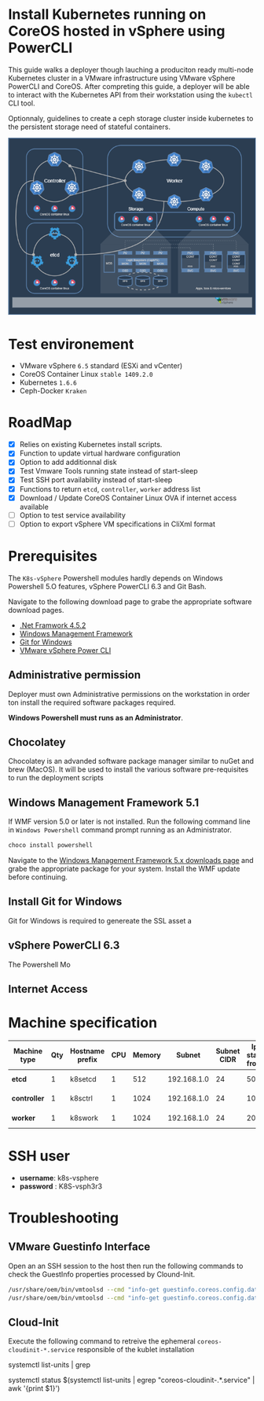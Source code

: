 Install Kubernetes running on CoreOS hosted in vSphere using PowerCLI
===
This guide walks a deployer though lauching a produciton ready multi-node Kubernetes cluster in a VMware infrastructure using VMware vSphere PowerCLI and CoreOS. After compreting this guide, a deployer will be able to interact with the Kubernetes API from their workstation using the `kubectl` CLI tool.

Optionnaly, guidelines to create a ceph storage cluster inside kubernetes to the persistent storage need of stateful containers.

![K8s-vSphere high-level architecture](./k8s-coreos-vsphere_hld.png)

# Test environement

* VMware vSphere `6.5` standard (ESXi and vCenter)
* CoreOS Container Linux `stable 1409.2.0`
* Kubernetes `1.6.6`
* Ceph-Docker `Kraken`

# RoadMap

* [x] Relies on existing Kubernetes install scripts.
* [x] Function to update virtual hardware configuration
* [x] Option to add additionnal disk
* [x] Test Vmware Tools running state instead of start-sleep
* [x] Test SSH port availability instead of start-sleep
* [x] Functions to return `etcd`, `controller`, `worker` address list
* [x] Download / Update CoreOS Container Linux OVA if internet access available
* [ ] Option to test service availability
* [ ] Option to export vSphere VM specifications in CliXml format

# Prerequisites

The `K8s-vSphere` Powershell modules hardly depends on Windows Powershell 5.O features, vSphere PowerCLI 6.3 and Git Bash.

Navigate to the following download page to grabe the appropriate software download pages.

* [.Net Framwork 4.5.2](https://support.microsoft.com/en-us/help/2901907/microsoft-.net-framework-4.5.2-offline-installer-for-windows-server-2012-r2,-windows-8.1,-windows-server-2012,-windows-8,-windows-server-2008-r2-sp1,-windows-7-sp1,-windows-server-2008-sp2,-and-windows-vista-sp2)
* [Windows Management Framework](https://msdn.microsoft.com/en-us/powershell/wmf/5.1/release-notes)
* [Git for Windows](https://git-for-windows.github.io/)
* [VMware vSphere Power CLI](https://code.vmware.com/web/dp/tool/vsphere_powercli/6.5)

## Administrative permission

Deployer must own Administrative permissions on the workstation in order ton install the required software packages required. 

**Windows Powershell must runs as an Administrator**. 

## Chocolatey

Chocolatey is an advanded software package manager similar to nuGet and brew (MacOS).
It will be used to install the various software pre-requisites to run the deployment scripts

## Windows Management Framework 5.1

If WMF version 5.0 or later is not installed. Run the following command line in `Windows Powershell` command prompt running as an Administrator.

```powershell
choco install powershell
```

Navigate to the [Windows Management Framework 5.x downloads page]() and grabe the appropriate package for your system. Install the WMF update before continuing. 



## Install Git for Windows

Git for Windows is required to genereate the SSL asset a

## vSphere PowerCLI 6.3

The Powershell Mo

## Internet Access


# Machine specification

Machine type   | Qty | Hostname prefix | CPU | Memory | Subnet      | Subnet CIDR | Ip start from | Default Gateway | Additionnal Disk | DNS Servers 
-------------- | --- | --------------- | --- | ------ | ----------- | ----------- | ------------- | --------------- | ---------------- | -----------
**etcd**       | 1   | k8setcd            | 1   | 512   | 192.168.1.0 | 24          | 50            | 192.168.1.254   | 4GB, 5GB 6GB     |
**controller** | 1   | k8sctrl            | 1   | 1024   | 192.168.1.0 | 24          | 100           | 192.168.1.254   | 4GB, 5GB 6GB     |
**worker**     | 1   | k8swork            | 1   | 1024   | 192.168.1.0 | 24          | 200           | 192.168.1.254   | 4GB, 5GB 6GB     |

# SSH user

* **username**: k8s-vsphere
* **password** : K8S-vsph3r3


# Troubleshooting

## VMware Guestinfo Interface 
Open an an SSH session to the host then run the following commands to check the GuestInfo properties processed by Clound-Init.

```bash
/usr/share/oem/bin/vmtoolsd --cmd "info-get guestinfo.coreos.config.data"
/usr/share/oem/bin/vmtoolsd --cmd "info-get guestinfo.coreos.config.data.encoding"
```

## Cloud-Init

Execute the following command to retreive the ephemeral `coreos-cloudinit-*.service` responsible of the kublet installation

systemctl list-units | grep

systemctl status $(systemctl list-units | egrep "coreos\-cloudinit\-.*\.service" | awk '{print $1}')


